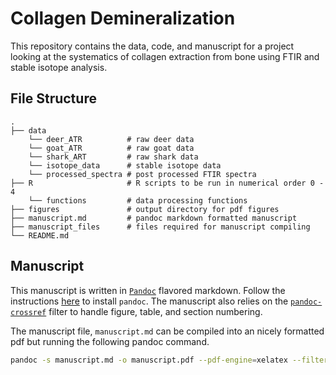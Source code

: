 # Collagen Demineralization

This repository contains the data, code, and manuscript for a project looking at the systematics of collagen extraction from bone using FTIR and stable isotope analysis.

## File Structure 

```
.
├── data
    └── deer_ATR          # raw deer data 
    └── goat_ATR          # raw goat data
    └── shark_ART         # raw shark data
    └── isotope_data      # stable isotope data
    └── processed_spectra # post processed FTIR spectra 
├── R                     # R scripts to be run in numerical order 0 - 4
    └── functions         # data processing functions 
├── figures               # output directory for pdf figures
├── manuscript.md         # pandoc markdown formatted manuscript
├── manuscript_files      # files required for manuscript compiling
└── README.md

```

## Manuscript

This manuscript is written in [`Pandoc`](https://pandoc.org) flavored markdown. Follow the instructions [here](https://pandoc.org/installing.html) to install `pandoc`. The manuscript also relies on the [`pandoc-crossref`](https://github.com/lierdakil/pandoc-crossref) filter to handle figure, table, and section numbering. 



The manuscript file, `manuscript.md` can be compiled into an nicely formatted pdf but running the following pandoc command.

```bash
pandoc -s manuscript.md -o manuscript.pdf --pdf-engine=xelatex --filter pandoc-crossref --citeproc --number-sections
```



